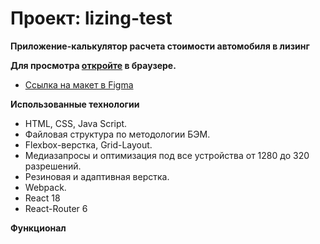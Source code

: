 # Проект: lizing-test

**Приложение-калькулятор расчета стоимости автомобиля в лизинг**

**Для просмотра [откройте]() в браузере.**
* [Ссылка на макет в Figma](https://www.figma.com/file/tgAgxT0IrRQlauFCwK8i1R/Тестовая-верстка-4?node-id=0%3A1)

**Использованные технологии**

* HTML, CSS, Java Script.
* Файловая структура по методологии БЭМ.
* Flexbox-верстка, Grid-Layout.
* Медиазапросы и оптимизация под все устройства от 1280 до 320 разрешений.
* Резиновая и адаптивная верстка.
* Webpack.
* React 18
* React-Router 6

**Функционал**
